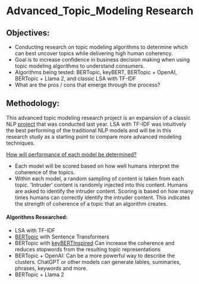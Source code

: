 # Advanced_Topic_Modeling Research

## Objectives: 
- Conducting research on topic modeling algorithms to determine which can best uncover topics while delivering high human coherency. 
- Goal is to increase confidence in business decision making when using topic modeling algorithms to understand consumers. 
- Algorithms being tested: BERTopic, keyBERT, BERTopic + OpenAI, BERTopic + Llama 2, and classic LSA with TF-IDF
- What are the pros / cons that emerge through the process? 

## Methodology:
This advanced topic modeling research project is an expansion of a classic NLP [project](https://github.com/Jenni-Hawk/NLP_TopicModeling/blob/main/NLP_Presentation.pdf) that was conducted last year. LSA with TF-IDF was intuitively the best performing of the traditional NLP models and will be in this research study as a starting point to compare more advanced modeling techniques. 

<ins>How will performance of each model be determined?</ins>
- Each model will be scored based on how well humans interpret the coherence of the topics.
- Within each model, a random sampling of content is taken from each topic. 'Intruder' content is randomly injected into this content. Humans are asked to identify the intruder content. Scoring is based on how many times humans can correctly identify the intruder content. This indicates the strength of coherence of a topic that an algorithm creates.   

#### Algorithms Researched:
- LSA with TF-IDF  
- [BERTopic](https://maartengr.github.io/BERTopic/algorithm/algorithm.html#visual-overview) with Sentence Transformers 
- BERTopic with [keyBERTInspired](https://maartengr.github.io/BERTopic/api/representation/keybert.html#bertopic.representation._keybert.KeyBERTInspired.__init__) Can increase the coherence and reduces stopwords from the resulting topic representations
- BERTopic + OpenAI: Can be a more powerful way to describe the clusters. ChatGPT or other models can generate lables, summaries, phrases, keywords and more.
- BERTopic + Llama 2




